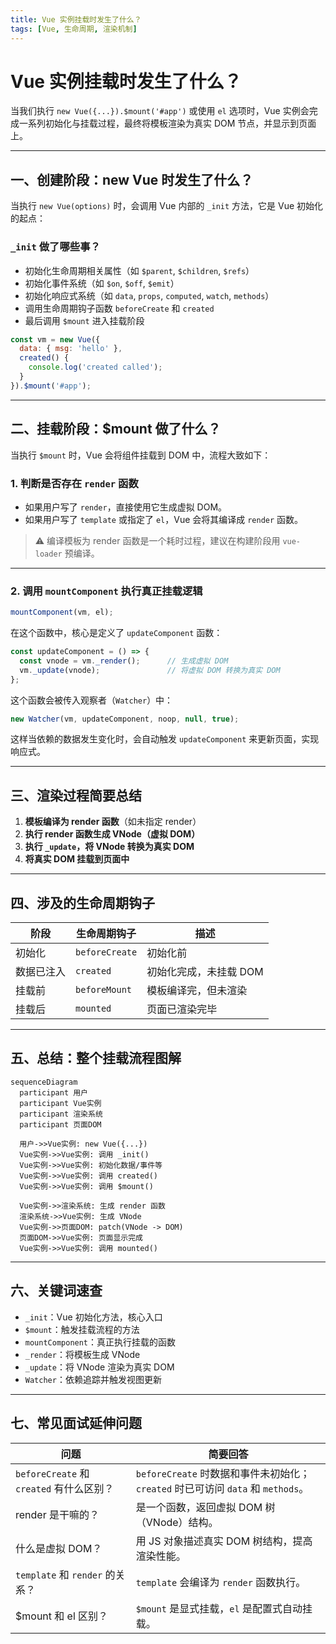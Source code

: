 ```yaml
---
title: Vue 实例挂载时发生了什么？
tags: [Vue, 生命周期, 渲染机制]
---
```

# Vue 实例挂载时发生了什么？

当我们执行 `new Vue({...}).$mount('#app')` 或使用 `el` 选项时，Vue 实例会完成一系列初始化与挂载过程，最终将模板渲染为真实 DOM 节点，并显示到页面上。

---

## 一、创建阶段：new Vue 时发生了什么？

当执行 `new Vue(options)` 时，会调用 Vue 内部的 `_init` 方法，它是 Vue 初始化的起点：

### `_init` 做了哪些事？

- 初始化生命周期相关属性（如 `$parent`, `$children`, `$refs`）
- 初始化事件系统（如 `$on`, `$off`, `$emit`）
- 初始化响应式系统（如 `data`, `props`, `computed`, `watch`, `methods`）
- 调用生命周期钩子函数 `beforeCreate` 和 `created`
- 最后调用 `$mount` 进入挂载阶段

```js
const vm = new Vue({
  data: { msg: 'hello' },
  created() {
    console.log('created called');
  }
}).$mount('#app');
```

---

## 二、挂载阶段：\$mount 做了什么？

当执行 `$mount` 时，Vue 会将组件挂载到 DOM 中，流程大致如下：

### 1. 判断是否存在 `render` 函数

* 如果用户写了 `render`，直接使用它生成虚拟 DOM。
* 如果用户写了 `template` 或指定了 `el`，Vue 会将其编译成 `render` 函数。

> ⚠️ 编译模板为 render 函数是一个耗时过程，建议在构建阶段用 `vue-loader` 预编译。

---

### 2. 调用 `mountComponent` 执行真正挂载逻辑

```js
mountComponent(vm, el);
```

在这个函数中，核心是定义了 `updateComponent` 函数：

```js
const updateComponent = () => {
  const vnode = vm._render();      // 生成虚拟 DOM
  vm._update(vnode);               // 将虚拟 DOM 转换为真实 DOM
};
```

这个函数会被传入观察者（`Watcher`）中：

```js
new Watcher(vm, updateComponent, noop, null, true);
```

这样当依赖的数据发生变化时，会自动触发 `updateComponent` 来更新页面，实现响应式。

---

## 三、渲染过程简要总结

1. **模板编译为 render 函数**（如未指定 render）
2. **执行 render 函数生成 VNode（虚拟 DOM）**
3. **执行 `_update`，将 VNode 转换为真实 DOM**
4. **将真实 DOM 挂载到页面中**

---

## 四、涉及的生命周期钩子

| 阶段    | 生命周期钩子         | 描述            |
| ----- | -------------- | ------------- |
| 初始化   | `beforeCreate` | 初始化前          |
| 数据已注入 | `created`      | 初始化完成，未挂载 DOM |
| 挂载前   | `beforeMount`  | 模板编译完，但未渲染    |
| 挂载后   | `mounted`      | 页面已渲染完毕       |

---

## 五、总结：整个挂载流程图解

```mermaid
sequenceDiagram
  participant 用户
  participant Vue实例
  participant 渲染系统
  participant 页面DOM

  用户->>Vue实例: new Vue({...})
  Vue实例->>Vue实例: 调用 _init()
  Vue实例->>Vue实例: 初始化数据/事件等
  Vue实例->>Vue实例: 调用 created()
  Vue实例->>Vue实例: 调用 $mount()

  Vue实例->>渲染系统: 生成 render 函数
  渲染系统->>Vue实例: 生成 VNode
  Vue实例->>页面DOM: patch(VNode -> DOM)
  页面DOM->>Vue实例: 页面显示完成
  Vue实例->>Vue实例: 调用 mounted()
```

---

## 六、关键词速查

* `_init`：Vue 初始化方法，核心入口
* `$mount`：触发挂载流程的方法
* `mountComponent`：真正执行挂载的函数
* `_render`：将模板生成 VNode
* `_update`：将 VNode 渲染为真实 DOM
* `Watcher`：依赖追踪并触发视图更新

---

## 七、常见面试延伸问题

| 问题                                | 简要回答                                                          |
| --------------------------------- | ------------------------------------------------------------- |
| `beforeCreate` 和 `created` 有什么区别？ | `beforeCreate` 时数据和事件未初始化；`created` 时已可访问 `data` 和 `methods`。 |
| render 是干嘛的？                      | 是一个函数，返回虚拟 DOM 树（VNode）结构。                                    |
| 什么是虚拟 DOM？                        | 用 JS 对象描述真实 DOM 树结构，提高渲染性能。                                   |
| `template` 和 `render` 的关系？        | `template` 会编译为 `render` 函数执行。                                |
| \$mount 和 el 区别？                  | `$mount` 是显式挂载，`el` 是配置式自动挂载。                                 |
